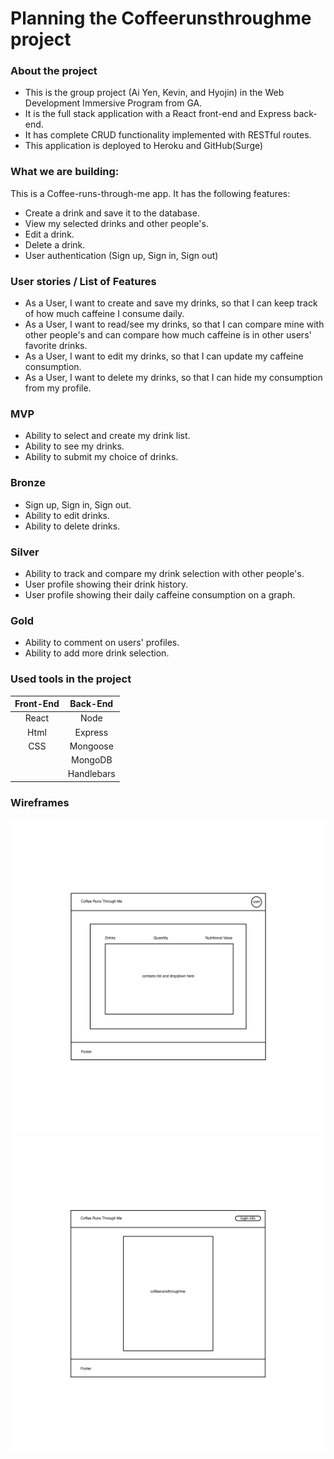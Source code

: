 # Planning the Coffeerunsthroughme project

### About the project

* This is the group project (Ai Yen, Kevin, and Hyojin) in the Web Development Immersive Program from GA.
* It is the full stack application with a React front-end and Express back-end.
* It has complete CRUD functionality implemented with RESTful routes.
* This application is deployed to Heroku and GitHub(Surge)

### What we are building:

This is a Coffee-runs-through-me app. It has the following features:

* Create a drink and save it to the database.
* View my selected drinks and other people's.
* Edit a drink.
* Delete a drink.
* User authentication (Sign up, Sign in, Sign out)

### User stories / List of Features

* As a User, I want to create and save my drinks, so that I can keep track of how much caffeine I consume daily.
* As a User, I want to read/see my drinks, so that I can compare mine with other people's and can compare how much caffeine is in other users' favorite drinks.
* As a User, I want to edit my drinks, so that I can update my caffeine consumption.
* As a User, I want to delete my drinks, so that I can hide my consumption from my profile.

### MVP

* Ability to select and create my drink list.
* Ability to see my drinks.
* Ability to submit my choice of drinks.

### Bronze

* Sign up, Sign in, Sign out.
* Ability to edit drinks.
* Ability to delete drinks.

### Silver

* Ability to track and compare my drink selection with other people's.
* User profile showing their drink history.
* User profile showing their daily caffeine consumption on a graph.

### Gold

* Ability to comment on users' profiles.
* Ability to add more drink selection.

### Used tools in the project

| Front-End |  Back-End  |
| :-------: | :--------: |
|   React   |    Node    |
|   Html    |  Express   |
|    CSS    |  Mongoose  |
|           |  MongoDB   |
|           | Handlebars |

### Wireframes

![main](Main.png)
![home](Homepage.png)
